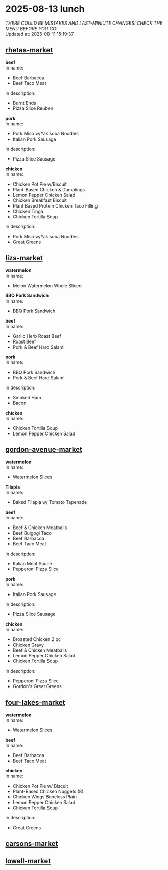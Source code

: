 # 2025-08-13 lunch  
*THERE COULD BE MISTAKES AND LAST-MINIUTE CHANGES! CHECK THE MENU BEFORE YOU GO!*  
Updated at: 2025-08-11 15:19:37  
## [rhetas-market](https://wisc-housingdining.nutrislice.com/menu/rhetas-market/lunch/2025-08-13)  
**beef**  
In name:   
 - Beef Barbacoa  
 - Beef Taco Meat  
  
In description:   
 - Burnt Ends  
 - Pizza Slice Reuben  
  
**pork**  
In name:   
 - Pork Miso w/Yakisoba Noodles  
 - Italian Pork Sausage  
  
In description:   
 - Pizza Slice Sausage  
  
**chicken**  
In name:   
 - Chicken Pot Pie w/Biscuit  
 - Plant-Based Chicken & Dumplings  
 - Lemon Pepper Chicken Salad  
 - Chicken Breakfast Biscuit  
 - Plant Based Protein Chicken Taco Filling  
 - Chicken Tinga  
 - Chicken Tortilla Soup  
  
In description:   
 - Pork Miso w/Yakisoba Noodles  
 - Great Greens  
  
## [lizs-market](https://wisc-housingdining.nutrislice.com/menu/lizs-market/lunch/2025-08-13)  
**watermelon**  
In name:   
 - Melon Watermelon Whole Sliced  
  
**BBQ Pork Sandwich**  
In name:   
 - BBQ Pork Sandwich  
  
**beef**  
In name:   
 - Garlic Herb Roast Beef  
 - Roast Beef  
 - Pork & Beef Hard Salami  
  
**pork**  
In name:   
 - BBQ Pork Sandwich  
 - Pork & Beef Hard Salami  
  
In description:   
 - Smoked Ham  
 - Bacon  
  
**chicken**  
In name:   
 - Chicken Tortilla Soup  
 - Lemon Pepper Chicken Salad  
  
## [gordon-avenue-market](https://wisc-housingdining.nutrislice.com/menu/gordon-avenue-market/lunch/2025-08-13)  
**watermelon**  
In name:   
 - Watermelon Slices  
  
**Tilapia**  
In name:   
 - Baked Tilapia w/ Tomato Tapenade  
  
**beef**  
In name:   
 - Beef & Chicken Meatballs  
 - Beef Bulgogi Taco  
 - Beef Barbacoa  
 - Beef Taco Meat  
  
In description:   
 - Italian Meat Sauce  
 - Pepperoni Pizza Slice  
  
**pork**  
In name:   
 - Italian Pork Sausage  
  
In description:   
 - Pizza Slice Sausage  
  
**chicken**  
In name:   
 - Broasted Chicken 2 pc  
 - Chicken Gravy  
 - Beef & Chicken Meatballs  
 - Lemon Pepper Chicken Salad  
 - Chicken Tortilla Soup  
  
In description:   
 - Pepperoni Pizza Slice  
 - Gordon's Great Greens  
  
## [four-lakes-market](https://wisc-housingdining.nutrislice.com/menu/four-lakes-market/lunch/2025-08-13)  
**watermelon**  
In name:   
 - Watermelon Slices  
  
**beef**  
In name:   
 - Beef Barbacoa  
 - Beef Taco Meat  
  
**chicken**  
In name:   
 - Chicken Pot Pie w/ Biscuit  
 - Plant-Based Chicken Nuggets (8)  
 - Chicken Wings Boneless Plain  
 - Lemon Pepper Chicken Salad  
 - Chicken Tortilla Soup  
  
In description:   
 - Great Greens  
  
## [carsons-market](https://wisc-housingdining.nutrislice.com/menu/carsons-market/lunch/2025-08-13)  
## [lowell-market](https://wisc-housingdining.nutrislice.com/menu/lowell-market/lunch/2025-08-13)  
  
